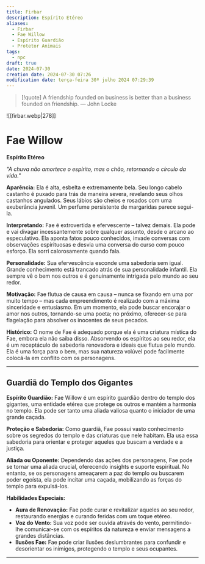 ```yaml
---
title: Firbar
description: Espírito Etéreo
aliases:
  - Firbar
  - Fae Willow
  - Espírito Guardião
  - Protetor Animais
tags:
  - npc
draft: true
date: 2024-07-30
creation date: 2024-07-30 07:26
modification date: terça-feira 30º julho 2024 07:29:39
---
```


> [!quote] A friendship founded on business is better than a business founded on friendship.
> — John Locke


![[firbar.webp|278]]


# Fae Willow
**Espírito Etéreo**

*"A chuva não amortece o espírito, mas o chão, retornando o círculo da vida."*

**Aparência:** Ela é alta, esbelta e extremamente bela. Seu longo cabelo castanho é puxado para trás de maneira severa, revelando seus olhos castanhos angulados. Seus lábios são cheios e rosados com uma exuberância juvenil. Um perfume persistente de margaridas parece segui-la.

**Interpretando:** Fae é extrovertida e efervescente – talvez demais. Ela pode e vai divagar incessantemente sobre qualquer assunto, desde o arcano ao especulativo. Ela aponta fatos pouco conhecidos, invade conversas com observações espirituosas e desvia uma conversa do curso com pouco esforço. Ela sorri calorosamente quando fala.

**Personalidade:** Sua efervescência esconde uma sabedoria sem igual. Grande conhecimento está trancado atrás de sua personalidade infantil. Ela sempre vê o bem nos outros e é genuinamente intrigada pelo mundo ao seu redor.

**Motivação:** Fae flutua de causa em causa – nunca se fixando em uma por muito tempo – mas cada empreendimento é realizado com a máxima sinceridade e entusiasmo. Em um momento, ela pode buscar encorajar o amor nos outros, tornando-se uma poeta; no próximo, oferecer-se para flagelação para absolver os inocentes de seus pecados.

**Histórico:** O nome de Fae é adequado porque ela é uma criatura mística do Fae, embora ela não saiba disso. Absorvendo os espíritos ao seu redor, ela é um receptáculo de sabedoria renovadora e ideais que flutua pelo mundo. Ela é uma força para o bem, mas sua natureza volúvel pode facilmente colocá-la em conflito com os personagens.


- - -

## Guardiã do Templo dos Gigantes

**Espírito Guardião:** Fae Willow é um espírito guardião dentro do templo dos gigantes, uma entidade etérea que protege os outros e mantém a harmonia no templo. Ela pode ser tanto uma aliada valiosa quanto o iniciador de uma grande caçada.

**Proteção e Sabedoria:** Como guardiã, Fae possui vasto conhecimento sobre os segredos do templo e das criaturas que nele habitam. Ela usa essa sabedoria para orientar e proteger aqueles que buscam a verdade e a justiça.

**Aliada ou Oponente:** Dependendo das ações dos personagens, Fae pode se tornar uma aliada crucial, oferecendo insights e suporte espiritual. No entanto, se os personagens ameaçarem a paz do templo ou buscarem poder egoísta, ela pode incitar uma caçada, mobilizando as forças do templo para expulsá-los.

**Habilidades Especiais:**
- **Aura de Renovação:** Fae pode curar e revitalizar aqueles ao seu redor, restaurando energias e curando feridas com um toque etéreo.
- **Voz do Vento:** Sua voz pode ser ouvida através do vento, permitindo-lhe comunicar-se com os espíritos da natureza e enviar mensagens a grandes distâncias.
- **Ilusões Fae:** Fae pode criar ilusões deslumbrantes para confundir e desorientar os inimigos, protegendo o templo e seus ocupantes.

---
